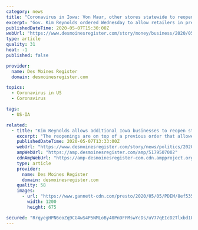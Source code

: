 ```yaml
---
category: news
title: "Coronavirus in Iowa: Von Maur, other stores statewide to reopen Friday as COVID-19 business restrictions ease"
excerpt: "Gov. Kim Reynolds ordered Wednesday to allow retailers in previously-restricted counties to open Friday, May 8."
publishedDateTime: 2020-05-07T15:30:00Z
webUrl: "https://www.desmoinesregister.com/story/money/business/2020/05/07/iowa-coronavirus-covid-19-restrictions-lifting-businesses-retailers-getting-ready-to-reopen/3087291001/"
type: article
quality: 31
heat: -1
published: false

provider:
  name: Des Moines Register
  domain: desmoinesregister.com

topics:
  - Coronavirus in US
  - Coronavirus

tags:
  - US-IA

related:
  - title: "Kim Reynolds allows additional Iowa businesses to reopen statewide on May 8"
    excerpt: "The reopenings are on top of a previous order that allowed some retail businesses, to open in 77 of Iowa's 99 counties beginning on May 1 as the state eases social distancing restrictions from the coronavirus."
    publishedDateTime: 2020-05-07T13:33:00Z
    webUrl: "https://www.desmoinesregister.com/story/news/politics/2020/05/06/kim-reynolds-coronavirus-covid-19-business-reopenings-dentists-campgrounds-drive-in-theaters-tanning/5179507002/"
    ampWebUrl: "https://amp.desmoinesregister.com/amp/5179507002"
    cdnAmpWebUrl: "https://amp-desmoinesregister-com.cdn.ampproject.org/c/s/amp.desmoinesregister.com/amp/5179507002"
    type: article
    provider:
      name: Des Moines Register
      domain: desmoinesregister.com
    quality: 58
    images:
      - url: "https://www.gannett-cdn.com/presto/2020/05/05/PDEM/8ef53509-668a-4fb2-b93f-b7006e3ff19e-050520_Gov_Kim_Reynolds_conference_1.JPG?auto=webp&crop=2999,1687,x0,y152&format=pjpg&width=1200"
        width: 1200
        height: 675

secured: "RrqyegHPN6eoZq9CG4wS4P5NMLoBy40PnDFFMswYcDs/uV77qEIcD2Tlxbd1UceXjZOKmXi5IskhppeRM9ATnInktGRweFgPdIgsXUeHPxChwWE66vf23bNGrcvvrAeYZQJGLrVJjz9jLSN3w6LNQJLhacT1FNV/RRu7TvNnDY9gHGIsJGrwJT69mGr/cmbPbnmZPSXS5DMJzCx/YMGlAihDkefarS51XGn10noDmMMYWNPNFa7pOoLzkwTr9YlrBwnVUfOCyMswUXlBZIQdTT5PRX4zsJ55uRAo1q5lJsm3h1VCi2ltf70REQYVTAvl;VvT4fyYzBXjyhIXww4tTUQ=="
---
```



